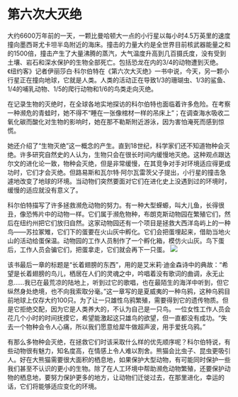 # 第六次大灭绝

大约6600万年前的一天，一颗比曼哈顿大一点的小行星以每小时4.5万英里的速度撞向墨西哥尤卡坦半岛附近的海床。撞击的力量大约是全世界目前核武器能量之和的1500倍，撞击产生了大量沸腾的蒸汽，大气温度升高到几百摄氏度，没有受到土壤、岩石和深水保护的生物全部死亡。包括恐龙在内的3/4的动物遭到灭绝。《纽约客》记者伊丽莎白·科尔伯特在《第六次大灭绝》一书中说，今天，另一颗小行星正在撞向地球，它就是人类。人类的活动正在导致1/3的珊瑚虫、1/3的鲨鱼、1/4的哺乳动物、1/5的爬行动物和1/6的鸟类走向灭绝。 

在记录生物的灭绝时，在全球各地实地探访的科尔伯特也面临着许多危险。在考察一种濒危的青蛙时，她不得不“睡在一张像棺材一样的吊床上”；在调查海水吸收二氧化碳而酸化对生物的影响时，她在那不勒斯附近游泳，因为害怕淹死而感到惊慌。 

她还介绍了“生物灭绝”这一概念的产生。直到18世纪，科学家们还不知道物种会灭绝。许多研究自然史的人认为，生物只会在很长时间内缓慢地灭绝。这种观点跟达尔文的进化论一致，物种会灭绝，但是非常缓慢，在其竞争对手对环境适应得更成功时，它们才会灭绝。但路易斯和瓦尔特·阿尔瓦雷茨父子提出，小行星的撞击急遽地改变了地球的环境。当动物们突然要面对它们在进化史上没遇到过的环境时，缓慢的适应就没有意义了。 

科尔伯特描写了许多拯救濒危动物的努力。有一种大型蝾螈，叫大儿鱼，长得很丑，像恐怖片中的动物一样。它们属于濒危物种，布朗克斯动物园在繁殖它们，然后在纽约州把它们放归自然。这家动物园还有一个项目是拯救大西洋岛屿上的一种鸟——苏拉冢雉，它们下的蛋要在火山灰中孵化。它们会把蛋埋起来，借助当地火山的活动给蛋保温。动物园的工作人员制作了一个孵化箱，模仿火山灰。鸟下蛋后，工作人员会骗它们，把蛋拿走，它们就会再下一只蛋。 ![](http://www.yilinzazhi.com/images/yili/yili201408/yili20140831-1-l.jpg)

该书最后一章的标题是“长着翅膀的东西”，用的是艾米莉·迪金森诗中的典故：“希望是长着翅膀的鸟儿，栖居在人们的灵魂之中，吟唱着没有歌词的曲调，永无止息……我已在最荒凉的陆地上，听到过它的歌唱，也在最陌生的海洋中听到，但它纵然身处绝境，也不向我索取分毫。”这一章写的是夏威夷的一种乌鸦，这种乌鸦目前地球上仅存大约100只。为了让一只雄性乌鸦繁殖，需要得到它的遗传物质。但是它拒绝交配，因为它是人类养大的，不认为自己是一只鸟。一位女性工作人员会花几个小时的时间抚摸它，希望能激起这只雄鸟的欲望，但一直都没有成功。“失去一个物种会令人心痛，所以我们愿意给犀牛做超声波，用手爱抚乌鸦。” 

有那么多物种会灭绝，在拯救它们时该采取什么样的优先顺序呢？科尔伯特说，有些动物很有魅力，知名度高，在情感上令人难以割舍。熊猫会比虫子、昆虫更吸引人。好在大熊猫需要很大面积的栖息地，如果保护大型动物，有可能同时保护一些我们甚至不认识的更小的生物。除了在人工环境中帮助濒危动物繁殖，还要保护动物的栖息地，要努力保护更多的地方，让动物们迁徙过去，在那里进化，幸运的话，它们将能够适应变化的环境。